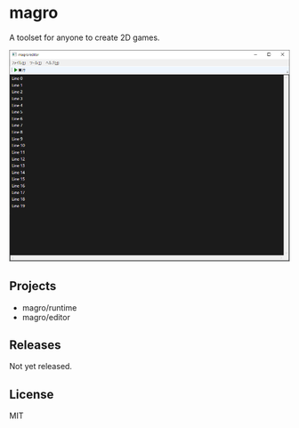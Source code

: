 # magro
A toolset for anyone to create 2D games.

![editor](./editor.png)

## Projects
- magro/runtime
- magro/editor

## Releases
Not yet released.

## License
MIT
